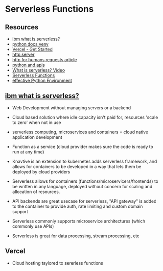 # Serverless Functions

## Resources

- [ibm what is serverless?](https://www.ibm.com/cloud/learn/serverless)
- [python docs venv](https://docs.python.org/3/library/venv.html)
- [Vercel - Get Started](https://vercel.com/docs/get-started)
- [http.server](https://pymotw.com/3/http.server/index.html)
- [http for humans requests article](https://requests.readthedocs.io/en/latest/)
- [python and apis](https://realpython.com/python-api/)
- [What is serverless? Video](https://www.youtube.com/watch?v=vxJobGtqKVM)
- [Serverless Functions](https://vercel.com/docs/concepts/functions/serverless-functions)
- [effective Python Environment](https://realpython.com/effective-python-environment/)


## [ibm what is serverless?](https://www.ibm.com/cloud/learn/serverless)

- Web Development without managing servers or a backend
- Cloud based solution where idle capacity isn't paid for, resources 'scale to zero' when not in use
- serverless computing, microservices and containers = cloud native application development
- Function as a service (cloud provider makes sure the code is ready to run at any time)
- Knavtive is an extension to kubernetes adds serverless framework, and allows for containers to be developed in a way that lets them be deployed by cloud providers

- Serverless allows for containers (functions/microservicers/frontends) to be written in any language, deployed without concern for scaling and allocation of resources.

- API backends are great usecase for serverless, "API gateway" is added to the container to provide auth, rate limiting and custom domain support

- Serverless commonly supports microservice architectures (which commonly use APIs)

- Serverless is great for data processing, stream processing, etc 

## Vercel

- Cloud hosting taylored to sererless functions